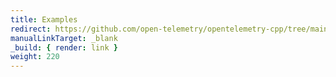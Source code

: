 ```yaml
---
title: Examples
redirect: https://github.com/open-telemetry/opentelemetry-cpp/tree/main/examples
manualLinkTarget: _blank
_build: { render: link }
weight: 220
---
```

